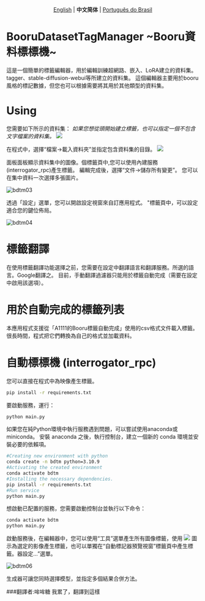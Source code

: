 <div align="center">

[English](./README.md) | **中文简体** | [Português do Brasil](./docs/pt-BR/README_pt_BR.md)

</div>

# BooruDatasetTagManager ~Booru資料標標機~
這是一個簡單的標籤編輯器，用於編輯訓練超網路、嵌入、LoRA建立的資料集。tagger、stable-diffusion-webui等所建立的資料集。
這個編輯器主要用於booru風格的標記數據，但您也可以根據需要將其用於其他類型的資料集。

# Using
您需要如下所示的資料集：
*如果您想從頭開始建立標籤，也可以指定一個不包含文字檔案的資料集。*
![](https://user-images.githubusercontent.com/1236582/198582869-be2938a7-f7b2-4ad9-8e8c-a53604a24c2d.jpg)

在程式中，選擇“檔案->載入資料夾”並指定包含資料集的目錄。
![](https://github.com/starik222/BooruDatasetTagManager/assets/1236582/4d5a1a31-5909-4706-a3d1-980f82d58c6a)

面板面板顯示資料集中的圖像。個標籤頁中,您可以使用內建服務(interrogator_rpc)產生標籤。
編輯完成後，選擇“文件->儲存所有變更”。
您可以在集中資料一次選擇多張圖片。

![bdtm03](https://github.com/starik222/BooruDatasetTagManager/assets/1236582/72a450dd-93d9-4cef-9a73-8460c77e9b7d)

透過「設定」選單，您可以開啟設定視窗來自訂應用程式。 "標籤頁中，可以設定適合您的鍵位佈局。

![bdtm04](https://github.com/starik222/BooruDatasetTagManager/assets/1236582/2adb081f-b11c-480e-b137-1cb801d0474f)

# 標籤翻譯

在使用標籤翻譯功能選擇之前，您需要在設定中翻譯語言和翻譯服務。所選的語言。Google翻譯之。
目前，手動翻譯過濾器只能用於標籤自動完成（需要在設定中啟用該選項）。

# 用於自動完成的標籤列表

本應用程式支援從「A1111的Booru標籤自動完成」使用的csv格式文件載入標籤。很長時間，程式把它們轉換為自己的格式並加載資料。

# 自動標標機 (interrogator_rpc)

您可以直接在程式中為映像產生標籤。
```bash
pip install -r requirements.txt
```
要啟動服務，運行：
```bash
python main.py
```
如果您在純Python環境中執行服務遇到問題，可以嘗試使用anaconda或miniconda。
安裝 anaconda 之後，執行控制台，建立一個新的 conda 環境並安裝必要的依賴項。
```bash
#Creating new environment with python
conda create -n bdtm python=3.10.9
#Activating the created environment
conda activate bdtm
#Installing the necessary dependencies.
pip install -r requirements.txt
#Run service
python main.py
```
想啟動已配置的服務，您需要啟動控制台並執行以下命令：
```bash
conda activate bdtm
python main.py
```
啟動服務後，在編輯器中，您可以使用“工具”選單產生所有圖像標籤，使用 ![](https://github.com/starik222/BooruDatasetTagManager/assets/1236582/230f47f9-5cef-49bc-8b44-a67890433c42) 圖示為選定的影像產生標籤，也可以單獨在“自動標記器預覽視窗”標籤頁中產生標籤。器設定...”選單。

![bdtm06](https://github.com/starik222/BooruDatasetTagManager/assets/1236582/88c3ab34-b96e-411c-b0b9-2a92729b822c)

生成器可讓您同時選擇模型，並指定多個結果合併方法。

###翻譯者:哞哞糖
我累了，翻譯到這樣
